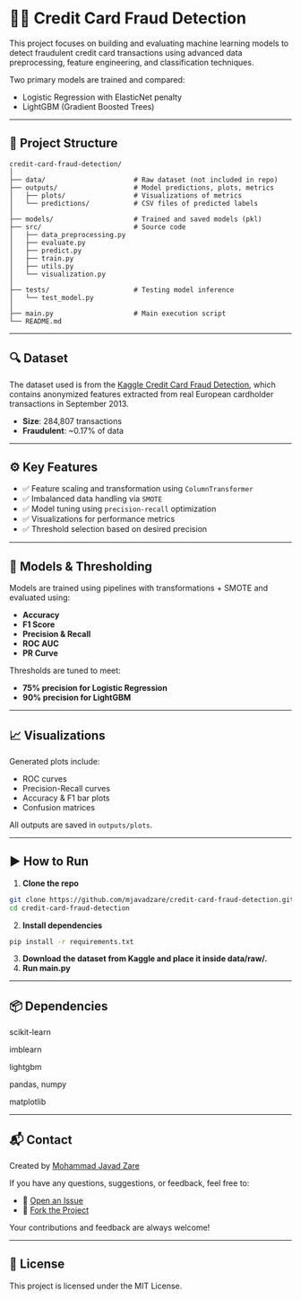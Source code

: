 # 🕵️‍♂️ Credit Card Fraud Detection

This project focuses on building and evaluating machine learning models to detect fraudulent credit card transactions using advanced data preprocessing, feature engineering, and classification techniques. 

Two primary models are trained and compared:
- Logistic Regression with ElasticNet penalty
- LightGBM (Gradient Boosted Trees)

---

## 📂 Project Structure

```text
credit-card-fraud-detection/
│
├── data/                      # Raw dataset (not included in repo)
├── outputs/                   # Model predictions, plots, metrics
│   ├── plots/                 # Visualizations of metrics
│   └── predictions/           # CSV files of predicted labels
│
├── models/                    # Trained and saved models (pkl)
├── src/                       # Source code
│   ├── data_preprocessing.py
│   ├── evaluate.py
│   ├── predict.py
│   ├── train.py
│   ├── utils.py
│   └── visualization.py
│
├── tests/                     # Testing model inference
│   └── test_model.py
│
├── main.py                    # Main execution script
└── README.md
```


---

## 🔍 Dataset

The dataset used is from the [Kaggle Credit Card Fraud Detection](https://www.kaggle.com/mlg-ulb/creditcardfraud), which contains anonymized features extracted from real European cardholder transactions in September 2013.

- **Size**: 284,807 transactions
- **Fraudulent**: ~0.17% of data

---

## ⚙️ Key Features

- ✅ Feature scaling and transformation using `ColumnTransformer`
- ✅ Imbalanced data handling via `SMOTE`
- ✅ Model tuning using `precision-recall` optimization
- ✅ Visualizations for performance metrics
- ✅ Threshold selection based on desired precision

---

## 🧪 Models & Thresholding

Models are trained using pipelines with transformations + SMOTE and evaluated using:
- **Accuracy**
- **F1 Score**
- **Precision & Recall**
- **ROC AUC**
- **PR Curve**

Thresholds are tuned to meet:
- **75% precision for Logistic Regression**
- **90% precision for LightGBM**

---

## 📈 Visualizations

Generated plots include:
- ROC curves
- Precision-Recall curves
- Accuracy & F1 bar plots
- Confusion matrices

All outputs are saved in `outputs/plots`.

---

## ▶️ How to Run

1. **Clone the repo**  
```bash
git clone https://github.com/mjavadzare/credit-card-fraud-detection.git
cd credit-card-fraud-detection
```
2. **Install dependencies**
```bash
pip install -r requirements.txt
```
3. **Download the dataset from Kaggle and place it inside data/raw/.**
4. **Run main.py**

---
## 📦 Dependencies

scikit-learn

imblearn

lightgbm

pandas, numpy

matplotlib

---

## 📬 Contact

Created by [Mohammad Javad Zare](https://github.com/mjavadzare)

If you have any questions, suggestions, or feedback, feel free to:

- 📂 [Open an Issue](https://github.com/mjavadzare/credit-card-fraud-detection/issues)
- 🍴 [Fork the Project](https://github.com/mjavadzare/credit-card-fraud-detection/fork)

Your contributions and feedback are always welcome!


---

## 📜 License

This project is licensed under the MIT License.

